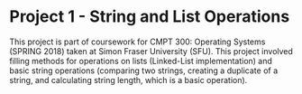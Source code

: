# Project 1 - String and List Operations
This project is part of coursework for CMPT 300: Operating Systems (SPRING 2018) taken at Simon Fraser University (SFU). This project involved filling methods for operations on lists (Linked-List implementation) and basic string operations (comparing two strings, creating a duplicate of a string, and calculating string length, which is a basic operation). 
